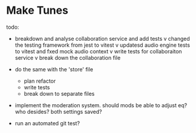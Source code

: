 # Make Tunes


todo:
- breakdown and analyse collaboration service and add tests
    v changed the testing framework from jest to vitest
    v updatesd audio engine tests to vitest and fxed mock audio context
    v write tests for collaboraiton service
    v break down the collaboration file
- do the same with the 'store' file
    - plan refactor
    - write tests
    - break down to separate files

- implement the moderation system. should mods be able to adjust eq? who desides? both settings saved?
- run an automated git test? 